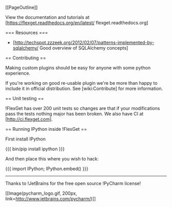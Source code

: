 [[PageOutline]]

View the documentation and tutorials at [https://flexget.readthedocs.org/en/latest/ flexget.readthedocs.org]

=== Resources ===

 * [http://techspot.zzzeek.org/2012/02/07/patterns-implemented-by-sqlalchemy/ Good overview of SQLAlchemy concepts]

== Contributing ==

Making custom plugins should be easy for anyone with some python experience.

If you're working on good re-usable plugin we're be more than happy to include it in official distribution. See [wiki:Contribute] for more information.

== Unit testing ==

!FlexGet has over 200 unit tests so changes are that if your modifications pass the tests nothing major has been broken. We also have CI at [http://ci.flexget.com].

== Running IPython inside !FlexGet ==

First install IPython

{{{
bin/pip install ipython
}}}

And then place this where you wish to hack:

{{{
import IPython; IPython.embed()
}}}

-------------------------
Thanks to !JetBrains for the free open source !PyCharm license!

[[Image(pycharm_logo.gif, 200px, link=http://www.jetbrains.com/pycharm/)]]

